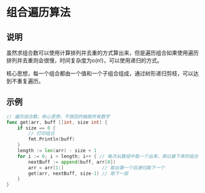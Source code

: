 # 组合遍历算法

## 说明
虽然求组合数可以使用计算排列并去重的方式算出来，但是遍历组合如果使用遍历排列并去重则会很慢，时间复杂度为o(n!)，可以使用递归的方式。  

核心思想，每一个组合都由一个值和一个子组合组成，通过树形递归剪枝，可以达到不重复遍历。  
## 示例
```go
// 遍历组合数，核心思想，不放回的抽取所有数字
func get(arr, buff []int, size int) {
	if size == 0 {
        // 打印组合
		fmt.Println(buff)
	}
	length := len(arr) - size + 1
	for i := 0; i < length; i++ { // 每次从数组中取一个出来，用以接下来的组合
		nextBuff := append(buff, arr[0])
		arr = arr[1:]              // 取出第一个后递归取下一个
		get(arr, nextBuff, size-1) // 取下一层
	}
}
```
